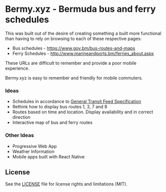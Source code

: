 # Bermy.xyz - Bermuda bus and ferry schedules

This was built out of the desire of creating something a built more functional than having to rely on browsing to each of these respective pages:

- Bus schedules - https://www.gov.bm/bus-routes-and-maps
- Ferry Schedules - http://www.marineandports.bm/ferries_about.aspx

These URLs are difficult to remember and provide a poor mobile experience.

Bermy.xyz is easy to remember and friendly for mobile commuters.

### Ideas

- Schedules in accordance to [General Transit Feed Specification](https://developers.google.com/transit/gtfs/)
- Rethink how to display bus routes 1, 3, 7 and 8
- Routes based on time and location. Display availability and in correct direction
- Interactive map of bus and ferry routes

### Other Ideas

- Progressive Web App
- Weather Information
- Mobile apps built with React Native

## License

See the [LICENSE](LICENSE.md) file for license rights and limitations (MIT).